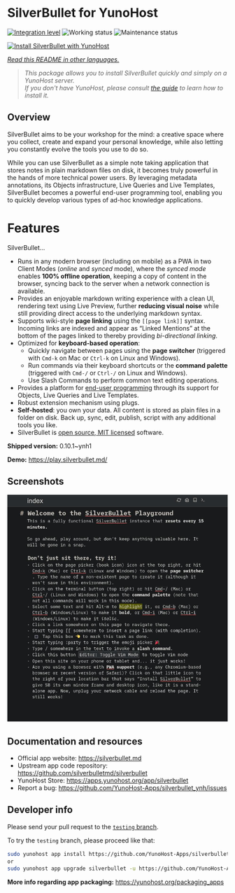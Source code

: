 <!--
N.B.: This README was automatically generated by <https://github.com/YunoHost/apps/tree/master/tools/readme_generator>
It shall NOT be edited by hand.
-->

# SilverBullet for YunoHost

[![Integration level](https://dash.yunohost.org/integration/silverbullet.svg)](https://ci-apps.yunohost.org/ci/apps/silverbullet/) ![Working status](https://ci-apps.yunohost.org/ci/badges/silverbullet.status.svg) ![Maintenance status](https://ci-apps.yunohost.org/ci/badges/silverbullet.maintain.svg)

[![Install SilverBullet with YunoHost](https://install-app.yunohost.org/install-with-yunohost.svg)](https://install-app.yunohost.org/?app=silverbullet)

*[Read this README in other languages.](./ALL_README.md)*

> *This package allows you to install SilverBullet quickly and simply on a YunoHost server.*  
> *If you don't have YunoHost, please consult [the guide](https://yunohost.org/install) to learn how to install it.*

## Overview

SilverBullet aims to be your workshop for the mind: a creative space where you collect, create and expand your personal knowledge, while also letting you constantly evolve the tools you use to do so.

While you can use SilverBullet as a simple note taking application that stores notes in plain markdown files on disk, it becomes truly powerful in the hands of more technical power users. By leveraging metadata annotations, its Objects infrastructure, Live Queries and Live Templates, SilverBullet becomes a powerful end-user programming tool, enabling you to quickly develop various types of ad-hoc knowledge applications.

# Features

SilverBullet...

- Runs in any modern browser (including on mobile) as a PWA in two Client Modes (_online_ and _synced_ mode), where the _synced mode_ enables **100% offline operation**, keeping a copy of content in the browser, syncing back to the server when a network connection is available.
- Provides an enjoyable markdown writing experience with a clean UI, rendering text using Live Preview, further **reducing visual noise** while still providing direct access to the underlying markdown syntax.
- Supports wiki-style **page linking** using the `[[page link]]` syntax. Incoming links are indexed and appear as “Linked Mentions” at the bottom of the pages linked to thereby providing _bi-directional linking_.
- Optimized for **keyboard-based operation**:
  - Quickly navigate between pages using the **page switcher** (triggered with `Cmd-k` on Mac or `Ctrl-k` on Linux and Windows).
  - Run commands via their keyboard shortcuts or the **command palette** (triggered with `Cmd-/` or `Ctrl-/` on Linux and Windows).
  - Use Slash Commands to perform common text editing operations.
- Provides a platform for [end-user programming](https://www.inkandswitch.com/end-user-programming/) through its support for Objects, Live Queries and Live Templates.
- Robust extension mechanism using plugs.
- **Self-hosted**: you own your data. All content is stored as plain files in a folder on disk. Back up, sync, edit, publish, script with any additional tools you like.
- SilverBullet is [open source, MIT licensed](https://github.com/silverbulletmd/silverbullet) software.


**Shipped version:** 0.10.1~ynh1

**Demo:** <https://play.silverbullet.md/>

## Screenshots

![Screenshot of SilverBullet](./doc/screenshots/silverbullet.jpg)

## Documentation and resources

- Official app website: <https://silverbullet.md>
- Upstream app code repository: <https://github.com/silverbulletmd/silverbullet>
- YunoHost Store: <https://apps.yunohost.org/app/silverbullet>
- Report a bug: <https://github.com/YunoHost-Apps/silverbullet_ynh/issues>

## Developer info

Please send your pull request to the [`testing` branch](https://github.com/YunoHost-Apps/silverbullet_ynh/tree/testing).

To try the `testing` branch, please proceed like that:

```bash
sudo yunohost app install https://github.com/YunoHost-Apps/silverbullet_ynh/tree/testing --debug
or
sudo yunohost app upgrade silverbullet -u https://github.com/YunoHost-Apps/silverbullet_ynh/tree/testing --debug
```

**More info regarding app packaging:** <https://yunohost.org/packaging_apps>
